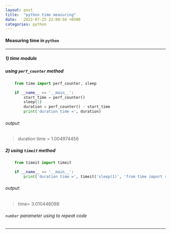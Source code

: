 ```yaml
---
layout: post
title:  "python time measuring"
date:   2022-07-25 22:00:56 +0500
categories: python
---
```


#### Measuring time in `python`
---
##### 1) time module

##### using `perf_counter` method

```python
    from time import perf_counter, sleep

    if __name__ == '__main__':
        start_time = perf_counter()
        sleep(1)
        duration = perf_counter() - start_time
        print('duration time =', duration)
```

###### output:
>  duration time = 1.004974456

##### 2) using `timeit` method

```python
    from timeit import timeit

    if __name__ == '__main__':
        print('duration time =', timeit('sleep(1)', 'from time import sleep', number=3))
```

###### output:

>  time= 3.010448098

###### `number` parameter using to repeat code
---